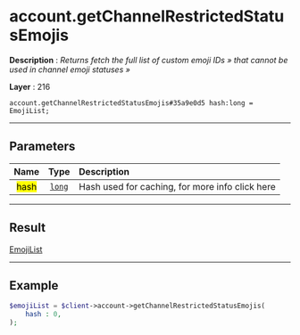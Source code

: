 # account.getChannelRestrictedStatusEmojis

**Description** : *Returns fetch the full list of custom emoji IDs &raquo; that cannot be used in channel emoji statuses &raquo;*

**Layer** : 216

```tl
account.getChannelRestrictedStatusEmojis#35a9e0d5 hash:long = EmojiList;
```

---

## Parameters

| Name | Type | Description |
| :---: | :---: | :--- |
| <mark>hash</mark> | [`long`](type/long) | Hash used for caching, for more info click here |

---

## Result

[EmojiList](type/EmojiList)

---

## Example

```php
$emojiList = $client->account->getChannelRestrictedStatusEmojis(
	hash : 0,
);
```